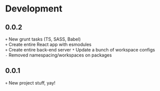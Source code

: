 
# Development
## 0.0.2
`+` New grunt tasks (TS, SASS, Babel)  
`+` Create entire React app with esmodules  
`+` Create entire back-end server
`*` Update a bunch of workspace configs  
`-` Removed namespacing/workspaces on packages  

## 0.0.1
`+` New project stuff, yay!  
